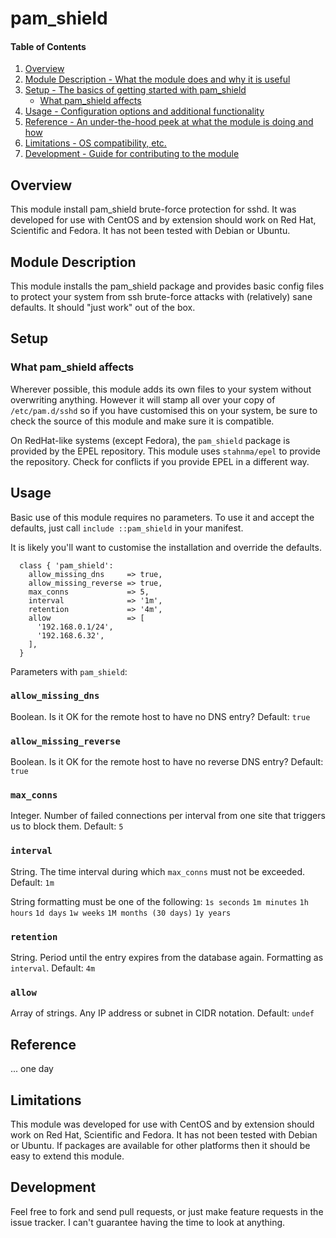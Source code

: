 # pam_shield

#### Table of Contents

1. [Overview](#overview)
2. [Module Description - What the module does and why it is useful](#module-description)
3. [Setup - The basics of getting started with pam_shield](#setup)
    * [What pam_shield affects](#what-pam_shield-affects)
4. [Usage - Configuration options and additional functionality](#usage)
5. [Reference - An under-the-hood peek at what the module is doing and how](#reference)
5. [Limitations - OS compatibility, etc.](#limitations)
6. [Development - Guide for contributing to the module](#development)

## Overview

This module install pam_shield brute-force protection for sshd. It was developed for
use with CentOS and by extension should work on Red Hat, Scientific and Fedora. It has
not been tested with Debian or Ubuntu.

## Module Description

This module installs the pam_shield package and provides basic config files
to protect your system from ssh brute-force attacks with (relatively) sane
defaults. It should "just work" out of the box.

## Setup

### What pam_shield affects

Wherever possible, this module adds its own files to your system without overwriting
anything. However it will stamp all over your copy of `/etc/pam.d/sshd` so if you
have customised this on your system, be sure to check the source of this module and
make sure it is compatible.

On RedHat-like systems (except Fedora), the `pam_shield` package is provided by the
EPEL repository. This module uses `stahnma/epel` to provide the repository. Check for
conflicts if you provide EPEL in a different way.

## Usage

Basic use of this module requires no parameters. To use it and accept the defaults,
just call `include ::pam_shield` in your manifest.

It is likely you'll want to customise the installation and override the defaults.

```puppet
  class { 'pam_shield':
    allow_missing_dns     => true,
    allow_missing_reverse => true,
    max_conns             => 5,
    interval              => '1m',
    retention             => '4m',
    allow                 => [
      '192.168.0.1/24',
      '192.168.6.32',
    ],
  }
```

Parameters with `pam_shield`:

### `allow_missing_dns` ###
Boolean. Is it OK for the remote host to have no DNS entry? Default: `true`

### `allow_missing_reverse` ###
Boolean. Is it OK for the remote host to have no reverse DNS entry? Default: `true`

### `max_conns` ###
Integer. Number of failed connections per interval from one site that triggers us to block them. Default: `5`

### `interval` ###
String. The time interval during which `max_conns` must not be exceeded. Default: `1m`

String formatting must be one of the following:
`1s seconds`
`1m minutes`
`1h hours`
`1d days`
`1w weeks`
`1M months (30 days)`
`1y years`

### `retention` ###
String. Period until the entry expires from the database again. Formatting as `interval`. Default: `4m`

### `allow` ###
Array of strings. Any IP address or subnet in CIDR notation. Default: `undef`

## Reference

... one day

## Limitations

This module was developed for use with CentOS and by extension should work on
Red Hat, Scientific and Fedora. It has not been tested with Debian or Ubuntu.
If packages are available for other platforms then it should be easy to extend
this module.

## Development

Feel free to fork and send pull requests, or just make feature requests in the
issue tracker. I can't guarantee having the time to look at anything.

